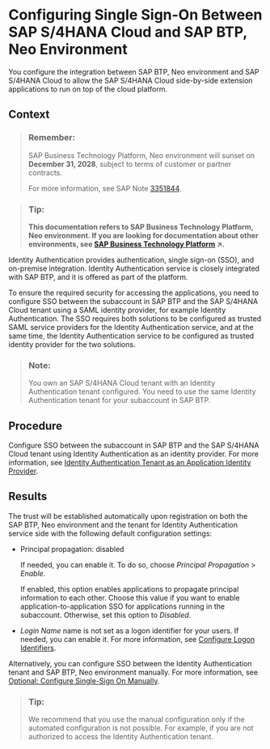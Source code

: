 <!-- loioa41018fe263f4f078389ab08d3cf6115 -->

# Configuring Single Sign-On Between SAP S/4HANA Cloud and SAP BTP, Neo Environment

You configure the integration between SAP BTP, Neo environment and SAP S/4HANA Cloud to allow the SAP S/4HANA Cloud side-by-side extension applications to run on top of the cloud platform.



## Context

> ### Remember:  
> SAP Business Technology Platform, Neo environment will sunset on **December 31, 2028**, subject to terms of customer or partner contracts.
> 
> For more information, see SAP Note [3351844](https://launchpad.support.sap.com/#/notes/3351844).

> ### Tip:  
> **This documentation refers to SAP Business Technology Platform, Neo environment. If you are looking for documentation about other environments, see [SAP Business Technology Platform](https://help.sap.com/viewer/65de2977205c403bbc107264b8eccf4b/Cloud/en-US/6a2c1ab5a31b4ed9a2ce17a5329e1dd8.html "SAP Business Technology Platform (SAP BTP) is an integrated offering comprised of four technology portfolios: database and data management, application development and integration, analytics, and intelligent technologies. The platform offers users the ability to turn data into business value, compose end-to-end business processes, and build and extend SAP applications quickly.") :arrow_upper_right:.**

Identity Authentication provides authentication, single sign-on \(SSO\), and on-premise integration. Identity Authentication service is closely integrated with SAP BTP, and it is offered as part of the platform.

To ensure the required security for accessing the applications, you need to configure SSO between the subaccount in SAP BTP and the SAP S/4HANA Cloud tenant using a SAML identity provider, for example Identity Authentication. The SSO requires both solutions to be configured as trusted SAML service providers for the Identity Authentication service, and at the same time, the Identity Authentication service to be configured as trusted identity provider for the two solutions.

> ### Note:  
> You own an SAP S/4HANA Cloud tenant with an Identity Authentication tenant configured. You need to use the same Identity Authentication tenant for your subaccount in SAP BTP.



<a name="loioa41018fe263f4f078389ab08d3cf6115__steps_lk3_www_4lb"/>

## Procedure

Configure SSO between the subaccount in SAP BTP and the SAP S/4HANA Cloud tenant using Identity Authentication as an identity provider. For more information, see [Identity Authentication Tenant as an Application Identity Provider](../60-security-neo/identity-authentication-tenant-as-an-application-identity-provider-d3df5b4.md).



<a name="loioa41018fe263f4f078389ab08d3cf6115__result_bk5_hrx_4lb"/>

## Results

The trust will be established automatically upon registration on both the SAP BTP, Neo environment and the tenant for Identity Authentication service side with the following default configuration settings:

-   Principal propagation: disabled

    If needed, you can enable it. To do so, choose *Principal Propagation* \> *Enable*.

    If enabled, this option enables applications to propagate principal information to each other. Choose this value if you want to enable application-to-application SSO for applications running in the subaccount. Otherwise, set this option to *Disabled*.

-   *Login Name* name is not set as a logon identifier for your users. If needed, you can enable it. For more information, see [Configure Logon Identifiers](https://help.sap.com/viewer/6d6d63354d1242d185ab4830fc04feb1/Cloud/en-US/3adf1ff526d74486a93660cdb0b5d2dd.html?q=login%20name).


Alternatively, you can configure SSO between the Identity Authentication tenant and SAP BTP, Neo environment manually. For more information, see [Optional: Configure Single-Sign On Manually](optional-configure-single-sign-on-manually-789a120.md).

> ### Tip:  
> We recommend that you use the manual configuration only if the automated configuration is not possible. For example, if you are not authorized to access the Identity Authentication tenant.


